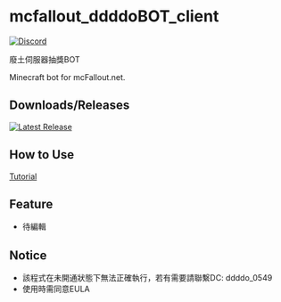 # mcfallout_ddddoBOT_client
[![Discord](https://img.shields.io/badge/Join-Discord-blue?style=flat-square&logo=Discord&logoColor=white)](https://discord.gg/Bq5NtWmqcF)

廢土伺服器抽獎BOT

Minecraft bot for mcFallout.net.

## Downloads/Releases
[![Latest Release](https://img.shields.io/github/v/release/ddddo86/mcfallout_ddddoBOT_client?display_name=release&style=flat-square&logo=Github&logoColor=white&color=sucess)](https://github.com/ddddo86/mcfallout_ddddoBOT_client/releases/latest)

## How to Use
[Tutorial](Tutorial.md)

## Feature
- 待編輯


## Notice
- 該程式在未開通狀態下無法正確執行，若有需要請聯繫DC: ddddo_0549
- 使用時需同意EULA
